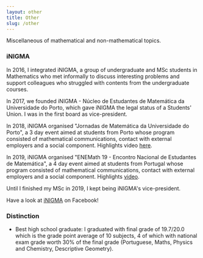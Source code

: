 ```yaml
---
layout: other
title: Other
slug: /other
---
```


Miscellaneous of mathematical and non-mathematical topics.

<h3> iNIGMA </h3>

<p> In 2016, I integrated iNIGMA, a group of undergraduate and MSc students in Mathematics who met informally to discuss interesting problems and support colleagues who struggled with contents from the undergraduate courses.</p>

<p> In 2017, we founded iNIGMA - Núcleo de Estudantes de Matemática da Universidade do Porto, which gave iNIGMA the legal status of a Students' Union. I was in the first board as vice-president.</p>

<p> In 2018, iNIGMA organised "Jornadas de Matemática da Universidade do Porto", a 3 day event aimed at students from Porto whose program consisted of mathematical communications, contact with external employers and a social component. Highlights video <a href="https://www.youtube.com/watch?v=AB3b_Np7c0A&t=5s">here</a>.</p>

<p> In 2019, iNIGMA organised "ENEMath 19 - Encontro Nacional de Estudantes de Matemática", a 4 day event aimed at students from Portugal whose program consisted of mathematical communications, contact with external employers and a social component. Highlights <a href="https://www.youtube.com/watch?v=wVoqHy1H4rA">video</a>.</p>

 <p> Until I finished my MSc in 2019, I kept being iNIGMA's vice-president.</p>

Have a look at <a href="https://www.facebook.com/inigmafcup/">iNIGMA</a> on Facebook!

<h3> Distinction </h3>

- Best high school graduate: I graduated with final grade of 19.7/20.0 which is the grade point average of 10 subjects, 4 of which with national exam grade worth 30% of the final grade (Portuguese, Maths, Physics and Chemistry, Descriptive Geometry).

<br />
<br />
